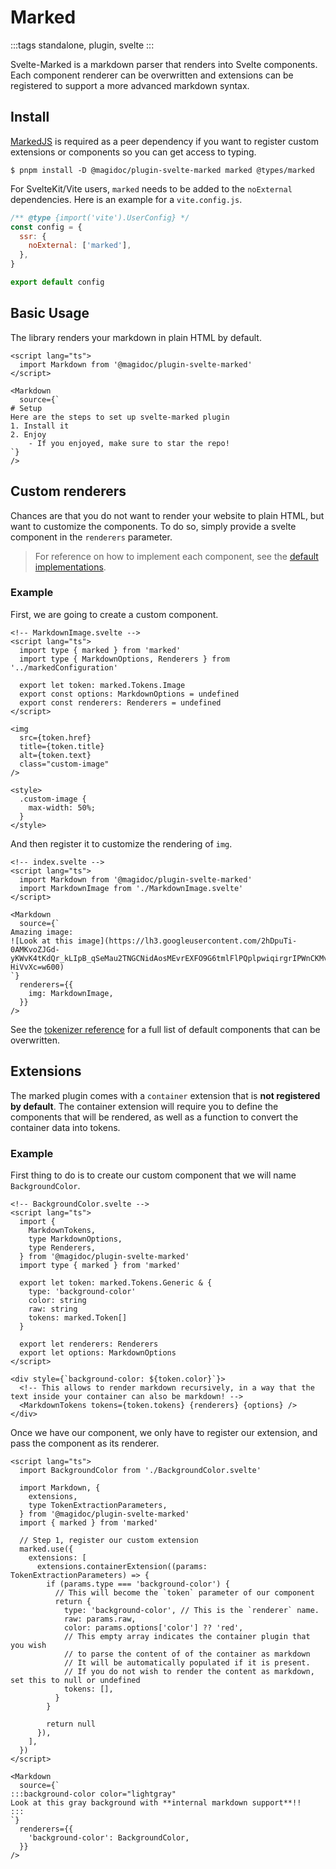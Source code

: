 # Marked

:::tags
standalone, plugin, svelte
:::

Svelte-Marked is a markdown parser that renders into Svelte components. Each component renderer can be overwritten and extensions can be registered to support a more advanced markdown syntax.

## Install

[MarkedJS](https://github.com/markedjs/marked) is required as a peer dependency if you want to register custom extensions or components so you can get access to typing.

```shell-session
$ pnpm install -D @magidoc/plugin-svelte-marked marked @types/marked
```

For SvelteKit/Vite users, `marked` needs to be added to the `noExternal` dependencies. Here is an example for a `vite.config.js`.

```javascript
/** @type {import('vite').UserConfig} */
const config = {
  ssr: {
    noExternal: ['marked'],
  },
}

export default config
```

## Basic Usage

The library renders your markdown in plain HTML by default.

```svelte
<script lang="ts">
  import Markdown from '@magidoc/plugin-svelte-marked'
</script>

<Markdown
  source={`
# Setup
Here are the steps to set up svelte-marked plugin
1. Install it
2. Enjoy
    - If you enjoyed, make sure to star the repo!
`}
/>
```

## Custom renderers

Chances are that you do not want to render your website to plain HTML, but want to customize the components. To do so, simply provide a svelte component in the `renderers` parameter.

> For reference on how to implement each component, see the [default implementations](https://github.com/magidoc-org/magidoc/tree/main/packages/plugins/svelte-marked/src/lib/markdown/components).

### Example 

First, we are going to create a custom component.

```svelte
<!-- MarkdownImage.svelte -->
<script lang="ts">
  import type { marked } from 'marked'
  import type { MarkdownOptions, Renderers } from '../markedConfiguration'

  export let token: marked.Tokens.Image
  export const options: MarkdownOptions = undefined
  export const renderers: Renderers = undefined
</script>

<img
  src={token.href}
  title={token.title}
  alt={token.text}
  class="custom-image"
/>

<style>
  .custom-image {
    max-width: 50%;
  }
</style>
```

And then register it to customize the rendering of `img`.

```svelte
<!-- index.svelte -->
<script lang="ts">
  import Markdown from '@magidoc/plugin-svelte-marked'
  import MarkdownImage from './MarkdownImage.svelte'
</script>

<Markdown
  source={`
Amazing image:
![Look at this image](https://lh3.googleusercontent.com/2hDpuTi-0AMKvoZJGd-yKWvK4tKdQr_kLIpB_qSeMau2TNGCNidAosMEvrEXFO9G6tmlFlPQplpwiqirgrIPWnCKMvElaYgI-HiVvXc=w600)
`}
  renderers={{
    img: MarkdownImage,
  }}
/>
```

See the [tokenizer reference](https://marked.js.org/using_pro#tokenizer) for a full list of default components that can be overwritten.

## Extensions

The marked plugin comes with a `container` extension that is **not registered by default**. The container extension will require you to define the components that will be rendered, as well as a function to convert the container data into tokens.

### Example

First thing to do is to create our custom component that we will name `BackgroundColor`.

```svelte
<!-- BackgroundColor.svelte -->
<script lang="ts">
  import {
    MarkdownTokens,
    type MarkdownOptions,
    type Renderers,
  } from '@magidoc/plugin-svelte-marked'
  import type { marked } from 'marked'

  export let token: marked.Tokens.Generic & {
    type: 'background-color'
    color: string
    raw: string
    tokens: marked.Token[]
  }

  export let renderers: Renderers
  export let options: MarkdownOptions
</script>

<div style={`background-color: ${token.color}`}>
  <!-- This allows to render markdown recursively, in a way that the text inside your container can also be markdown! -->
  <MarkdownTokens tokens={token.tokens} {renderers} {options} />
</div>
```

Once we have our component, we only have to register our extension, and pass the component as its renderer.

```svelte
<script lang="ts">
  import BackgroundColor from './BackgroundColor.svelte'

  import Markdown, {
    extensions,
    type TokenExtractionParameters,
  } from '@magidoc/plugin-svelte-marked'
  import { marked } from 'marked'

  // Step 1, register our custom extension
  marked.use({
    extensions: [
      extensions.containerExtension((params: TokenExtractionParameters) => {
        if (params.type === 'background-color') {
          // This will become the `token` parameter of our component
          return {
            type: 'background-color', // This is the `renderer` name.
            raw: params.raw,
            color: params.options['color'] ?? 'red',
            // This empty array indicates the container plugin that you wish 
            // to parse the content of of the container as markdown
            // It will be automatically populated if it is present.
            // If you do not wish to render the content as markdown, set this to null or undefined
            tokens: [],
          }
        }

        return null
      }),
    ],
  })
</script>

<Markdown
  source={`
:::background-color color="lightgray"
Look at this gray background with **internal markdown support**!!
:::
`}
  renderers={{
    'background-color': BackgroundColor,
  }}
/>
```

